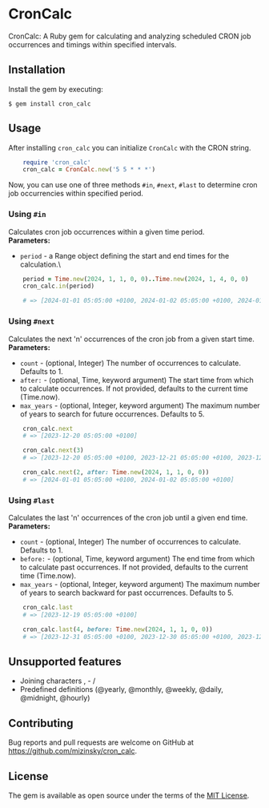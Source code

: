 # CronCalc

CronCalc: A Ruby gem for calculating and analyzing scheduled CRON job occurrences and timings within specified intervals.

## Installation

Install the gem by executing:

    $ gem install cron_calc

## Usage

After installing `cron_calc` you can initialize `CronCalc` with the CRON string.

```ruby
    require 'cron_calc'
    cron_calc = CronCalc.new('5 5 * * *')
```

Now, you can use one of three methods `#in`, `#next`, `#last` to determine cron job occurrencies within specified period.

### Using `#in`

Calculates cron job occurrences within a given time period.\
**Parameters:**
- `period` - a Range object defining the start and end times for the calculation.\


```ruby
    period = Time.new(2024, 1, 1, 0, 0)..Time.new(2024, 1, 4, 0, 0)
    cron_calc.in(period)

    # => [2024-01-01 05:05:00 +0100, 2024-01-02 05:05:00 +0100, 2024-01-03 05:05:00 +0100]
```

### Using `#next`

Calculates the next 'n' occurrences of the cron job from a given start time.\
**Parameters:**
- `count` - (optional, Integer) The number of occurrences to calculate. Defaults to 1.
- `after:` - (optional, Time, keyword argument) The start time from which to calculate occurrences. If not provided, defaults to the current time (Time.now).
- `max_years` - (optional, Integer, keyword argument) The maximum number of years to search for future occurrences. Defaults to 5.

```ruby
    cron_calc.next
    # => [2023-12-20 05:05:00 +0100]

    cron_calc.next(3)
    # => [2023-12-20 05:05:00 +0100, 2023-12-21 05:05:00 +0100, 2023-12-22 05:05:00 +0100]

    cron_calc.next(2, after: Time.new(2024, 1, 1, 0, 0))
    # => [2024-01-01 05:05:00 +0100, 2024-01-02 05:05:00 +0100]
```

### Using `#last`

Calculates the last 'n' occurrences of the cron job until a given end time.\
**Parameters:**
- `count` - (optional, Integer) The number of occurrences to calculate. Defaults to 1.
- `before:` - (optional, Time, keyword argument) The end time from which to calculate past occurrences. If not provided, defaults to the current time (Time.now).
- `max_years` - (optional, Integer, keyword argument) The maximum number of years to search backward for past occurrences. Defaults to 5.

```ruby
    cron_calc.last
    # => [2023-12-19 05:05:00 +0100]

    cron_calc.last(4, before: Time.new(2024, 1, 1, 0, 0))
    # => [2023-12-31 05:05:00 +0100, 2023-12-30 05:05:00 +0100, 2023-12-29 05:05:00 +0100, 2023-12-28 05:05:00 +0100]
```

## Unsupported features

- Joining characters , - /
- Predefined definitions (@yearly, @monthly, @weekly, @daily, @midnight, @hourly)

## Contributing

Bug reports and pull requests are welcome on GitHub at https://github.com/mizinsky/cron_calc.

## License

The gem is available as open source under the terms of the [MIT License](https://opensource.org/licenses/MIT).
